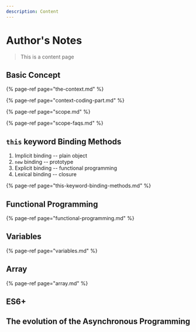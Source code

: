 ```yaml
---
description: Content
---
```


# Author's Notes

> This is a content page

## Basic Concept

{% page-ref page="the-context.md" %}

{% page-ref page="context-coding-part.md" %}

{% page-ref page="scope.md" %}

{% page-ref page="scope-faqs.md" %}

## `this` keyword Binding Methods

1. Implicit binding -- plain object
2. `new` binding -- prototype
3. Explicit binding -- functional programming
4. Lexical  binding -- closure

{% page-ref page="this-keyword-binding-methods.md" %}

## Functional Programming

{% page-ref page="functional-programming.md" %}



## Variables

{% page-ref page="variables.md" %}

## Array

{% page-ref page="array.md" %}

## ES6+

## The evolution of the Asynchronous Programming

